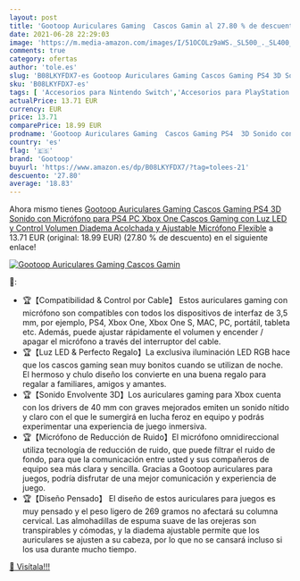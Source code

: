 ```yaml
---
layout: post
title: 'Gootoop Auriculares Gaming  Cascos Gamin al 27.80 % de descuento'
date: 2021-06-28 22:29:03
image: 'https://m.media-amazon.com/images/I/51OCOLz9aWS._SL500_._SL400_.jpg'
comments: true
category: ofertas
author: 'tole.es'
slug: 'B08LKYFDX7-es Gootoop Auriculares Gaming Cascos Gaming PS4 3D Sonido con...'
sku: 'B08LKYFDX7-es'
tags: [ 'Accesorios para Nintendo Switch','Accesorios para PlayStation 4','Auriculares gaming con micrófono para PlayStation 4','Auriculares gaming para Nintendo Switch','Hardware y juegos para Nintendo Switch','Hardware y juegos para PlayStation 4','Videojuegos','gootoop','ps4','xbox', ]
actualPrice: 13.71 EUR
currency: EUR
price: 13.71
comparePrice: 18.99 EUR
prodname: 'Gootoop Auriculares Gaming  Cascos Gaming PS4  3D Sonido con Micrófono para PS4 PC Xbox One  Cascos Gaming con Luz LED y Control Volumen  Diadema Acolchada y Ajustable  Micrófono Flexible'
country: 'es'
flag: '🇪🇸'
brand: 'Gootoop'
buyurl: 'https://www.amazon.es/dp/B08LKYFDX7/?tag=tolees-21'
descuento: '27.80'
average: '18.83'
---
```


Ahora mismo tienes [Gootoop Auriculares Gaming  Cascos Gaming PS4  3D Sonido con Micrófono para PS4 PC Xbox One  Cascos Gaming con Luz LED y Control Volumen  Diadema Acolchada y Ajustable  Micrófono Flexible](https://www.amazon.es/dp/B08LKYFDX7/?tag=tolees-21) a 13.71 EUR (original: 18.99 EUR) (27.80 %  de descuento) en el siguiente enlace!

[![Gootoop Auriculares Gaming  Cascos Gamin](https://m.media-amazon.com/images/I/51OCOLz9aWS._SL500_._SL400_.jpg)](https://www.amazon.es/dp/B08LKYFDX7/?tag=tolees-21)

🔎:

- 🏆【Compatibilidad & Control por Cable】 Estos auriculares gaming con micrófono son compatibles con todos los dispositivos de interfaz de 3,5 mm, por ejemplo, PS4, Xbox One, Xbox One S, MAC, PC, portátil, tableta etc. Además, puede ajustar rápidamente el volumen y encender / apagar el micrófono a través del interruptor del cable.
- 🏆【Luz LED & Perfecto Regalo】La exclusiva iluminación LED RGB hace que los cascos gaming sean muy bonitos cuando se utilizan de noche. El hermoso y chulo diseño los convierte en una buena regalo para regalar a familiares, amigos y amantes.
- 🏆【Sonido Envolvente 3D】Los auriculares gaming para Xbox cuenta con los drivers de 40 mm con graves mejorados emiten un sonido nítido y claro con el que le sumergirá en lucha feroz en equipo y podrás experimentar una experiencia de juego inmersiva.
- 🏆【Micrófono de Reducción de Ruido】El micrófono omnidireccional utiliza tecnología de reducción de ruido, que puede filtrar el ruido de fondo, para que la comunicación entre usted y sus compañeros de equipo sea más clara y sencilla. Gracias a Gootoop auriculares para juegos, podría disfrutar de una mejor comunicación y experiencia de juego.
- 🏆【Diseño Pensado】 El diseño de estos auriculares para juegos es muy pensado y el peso ligero de 269 gramos no afectará su columna cervical. Las almohadillas de espuma suave de las orejeras son transpirables y cómodas, y la diadema ajustable permite que los auriculares se ajusten a su cabeza, por lo que no se cansará incluso si los usa durante mucho tiempo.

[🛒 Visítala!!!](https://www.amazon.es/dp/B08LKYFDX7/?tag=tolees-21)
